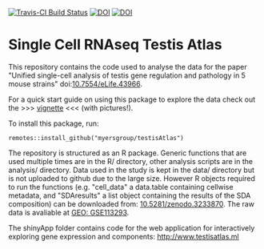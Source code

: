 [![Travis-CI Build Status](https://travis-ci.org/MyersGroup/testisAtlas.svg?branch=master)](https://travis-ci.org/MyersGroup/testisAtlas)
[![DOI](https://img.shields.io/badge/DOI-10.7554%2FeLife.43966-brightgreen)](https://doi.org/10.7554/eLife.43966)
[![DOI](https://zenodo.org/badge/140632831.svg)](https://zenodo.org/badge/latestdoi/140632831)

# Single Cell RNAseq Testis Atlas

This repository contains the code used to analyse the data for the paper "Unified single-cell analysis of testis gene regulation and pathology in 5 mouse strains" doi:[10.7554/eLife.43966](https://doi.org/10.7554/eLife.43966).

For a quick start guide on using this package to explore the data check out the >>> [vignette](vignettes/vignette.md) <<< (with pictures!).

To install this package, run:
```{r}
remotes::install_github("myersgroup/testisAtlas")
```

The repository is structured as an R package. Generic functions that are used multiple times are in the R/ directory, other analysis scripts are in the analysis/ directory. Data used in the study is kept in the data/ directory but is not uploaded to github due to the large size. However R objects required to run the functions (e.g. "cell_data" a data.table containing cellwise metadata, and "SDAresults" a list object containing the results of the SDA composition) can be downloaded from: [10.5281/zenodo.3233870](https://doi.org/10.5281/zenodo.3233870). The raw data is avaliable at [GEO: GSE113293](https://www.ncbi.nlm.nih.gov/geo/query/acc.cgi?acc=GSE113293).

The shinyApp folder contains code for the web application for interactively exploring gene expression and components: http://www.testisatlas.ml
